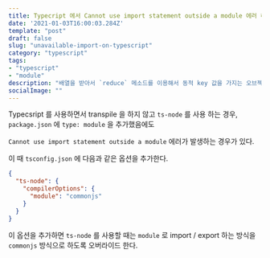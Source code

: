 ```yaml
---
title: Typecript 에서 Cannot use import statement outside a module 에러 해결
date: '2021-01-03T16:00:03.284Z'
template: "post"
draft: false
slug: "unavailable-import-on-typescript"
category: "typescript"
tags:
- "typescript"
- "module"
description: "배열을 받아서 `reduce` 메소드를 이용해서 동적 key 값을 가지는 오브젝트로 변환하려고 하면 타입 에러가 곧잘 뜬다."
socialImage: ""
---
```


Typecsript 를 사용하면서 transpile 을 하지 않고 `ts-node` 를 사용 하는 경우, `package.json` 에 `type: module` 을 추가했음에도

`Cannot use import statement outside a module` 에러가 발생하는 경우가 있다.

이 때 `tsconfig.json` 에 다음과 같은 옵션을 추가한다.

```json
{
  "ts-node": {
    "compilerOptions": {
      "module": "commonjs"
    }
  }
}
```

이 옵션을 추가하면 `ts-node` 를 사용할 때는 `module` 로 import / export 하는 방식을 `commonjs` 방식으로 하도록 오버라이드 한다.
